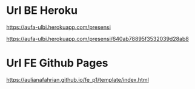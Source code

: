 # Url BE Heroku
https://aufa-ulbi.herokuapp.com/presensi

https://aufa-ulbi.herokuapp.com/presensi/640ab78895f3532039d28ab8

# Url FE Github Pages
https://aulianafahrian.github.io/fe_p1/template/index.html
